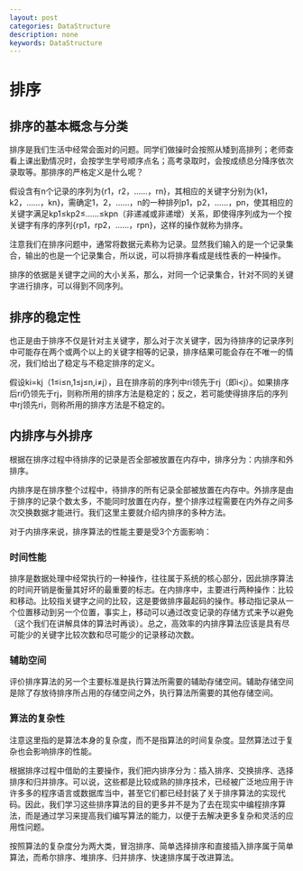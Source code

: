 ```yaml
---
layout: post
categories: DataStructure
description: none
keywords: DataStructure
---
```

# 排序

## 排序的基本概念与分类
排序是我们生活中经常会面对的问题。同学们做操时会按照从矮到高排列；老师查看上课出勤情况时，会按学生学号顺序点名；高考录取时，会按成绩总分降序依次录取等。那排序的严格定义是什么呢？

假设含有n个记录的序列为{r1，r2，……，rn}，其相应的关键字分别为{k1，k2，……，kn}，需确定1，2，……，n的一种排列p1，p2，……，pn，使其相应的关键字满足kp1≤kp2≤……≤kpn（非递减或非递增）关系，即使得序列成为一个按关键字有序的序列{rp1，rp2，……，rpn}，这样的操作就称为排序。

注意我们在排序问题中，通常将数据元素称为记录。显然我们输入的是一个记录集合，输出的也是一个记录集合，所以说，可以将排序看成是线性表的一种操作。

排序的依据是关键字之间的大小关系，那么，对同一个记录集合，针对不同的关键字进行排序，可以得到不同序列。

## 排序的稳定性
也正是由于排序不仅是针对主关键字，那么对于次关键字，因为待排序的记录序列中可能存在两个或两个以上的关键字相等的记录，排序结果可能会存在不唯一的情况，我们给出了稳定与不稳定排序的定义。

假设ki=kj（1≤i≤n,1≤j≤n,i≠j），且在排序前的序列中ri领先于rj（即i<j）。如果排序后ri仍领先于rj，则称所用的排序方法是稳定的；反之，若可能使得排序后的序列中rj领先ri，则称所用的排序方法是不稳定的。

## 内排序与外排序
根据在排序过程中待排序的记录是否全部被放置在内存中，排序分为：内排序和外排序。

内排序是在排序整个过程中，待排序的所有记录全部被放置在内存中。外排序是由于排序的记录个数太多，不能同时放置在内存，整个排序过程需要在内外存之间多次交换数据才能进行。我们这里主要就介绍内排序的多种方法。

对于内排序来说，排序算法的性能主要是受3个方面影响：

### 时间性能
排序是数据处理中经常执行的一种操作，往往属于系统的核心部分，因此排序算法的时间开销是衡量其好坏的最重要的标志。在内排序中，主要进行两种操作：比较和移动。比较指关键字之间的比较，这是要做排序最起码的操作。移动指记录从一个位置移动到另一个位置，事实上，移动可以通过改变记录的存储方式来予以避免（这个我们在讲解具体的算法时再谈）。总之，高效率的内排序算法应该是具有尽可能少的关键字比较次数和尽可能少的记录移动次数。

### 辅助空间
评价排序算法的另一个主要标准是执行算法所需要的辅助存储空间。辅助存储空间是除了存放待排序所占用的存储空间之外，执行算法所需要的其他存储空间。

### 算法的复杂性
注意这里指的是算法本身的复杂度，而不是指算法的时间复杂度。显然算法过于复杂也会影响排序的性能。

根据排序过程中借助的主要操作，我们把内排序分为：插入排序、交换排序、选择排序和归并排序。可以说，这些都是比较成熟的排序技术，已经被广泛地应用于许许多多的程序语言或数据库当中，甚至它们都已经封装了关于排序算法的实现代码。因此，我们学习这些排序算法的目的更多并不是为了去在现实中编程排序算法，而是通过学习来提高我们编写算法的能力，以便于去解决更多复杂和灵活的应用性问题。

按照算法的复杂度分为两大类，冒泡排序、简单选择排序和直接插入排序属于简单算法，而希尔排序、堆排序、归并排序、快速排序属于改进算法。






























